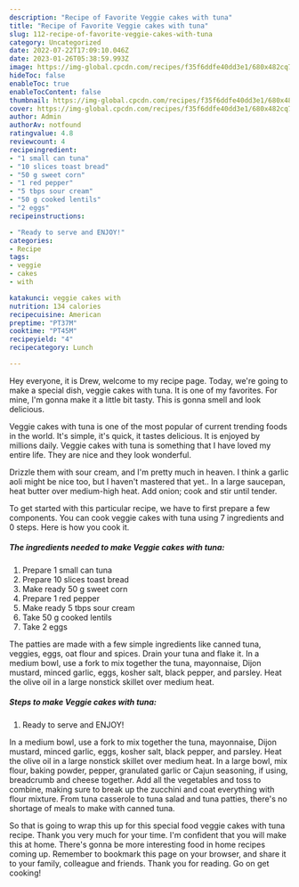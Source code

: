 ```yaml
---
description: "Recipe of Favorite Veggie cakes with tuna"
title: "Recipe of Favorite Veggie cakes with tuna"
slug: 112-recipe-of-favorite-veggie-cakes-with-tuna
category: Uncategorized
date: 2022-07-22T17:09:10.046Z
date: 2023-01-26T05:38:59.993Z
image: https://img-global.cpcdn.com/recipes/f35f6ddfe40dd3e1/680x482cq70/veggie-cakes-with-tuna-recipe-main-photo.jpg
hideToc: false
enableToc: true
enableTocContent: false
thumbnail: https://img-global.cpcdn.com/recipes/f35f6ddfe40dd3e1/680x482cq70/veggie-cakes-with-tuna-recipe-main-photo.jpg
cover: https://img-global.cpcdn.com/recipes/f35f6ddfe40dd3e1/680x482cq70/veggie-cakes-with-tuna-recipe-main-photo.jpg
author: Admin
authorAv: notfound
ratingvalue: 4.8
reviewcount: 4
recipeingredient:
- "1 small can tuna"
- "10 slices toast bread"
- "50 g sweet corn"
- "1 red pepper"
- "5 tbps sour cream"
- "50 g cooked lentils"
- "2 eggs"
recipeinstructions:

- "Ready to serve and ENJOY!"
categories:
- Recipe
tags:
- veggie
- cakes
- with

katakunci: veggie cakes with 
nutrition: 134 calories
recipecuisine: American
preptime: "PT37M"
cooktime: "PT45M"
recipeyield: "4"
recipecategory: Lunch

---
```



Hey everyone, it is Drew, welcome to my recipe page. Today, we're going to make a special dish, veggie cakes with tuna. It is one of my favorites. For mine, I'm gonna make it a little bit tasty. This is gonna smell and look delicious.

Veggie cakes with tuna is one of the most popular of current trending foods in the world. It's simple, it's quick, it tastes delicious. It is enjoyed by millions daily. Veggie cakes with tuna is something that I have loved my entire life. They are nice and they look wonderful.

Drizzle them with sour cream, and I&#39;m pretty much in heaven. I think a garlic aoli might be nice too, but I haven&#39;t mastered that yet.. In a large saucepan, heat butter over medium-high heat. Add onion; cook and stir until tender.


To get started with this particular recipe, we have to first prepare a few components. You can cook veggie cakes with tuna using 7 ingredients and 0 steps. Here is how you cook it.

<!--inarticleads1-->

##### The ingredients needed to make Veggie cakes with tuna:

1. Prepare 1 small can tuna
1. Prepare 10 slices toast bread
1. Make ready 50 g sweet corn
1. Prepare 1 red pepper
1. Make ready 5 tbps sour cream
1. Take 50 g cooked lentils
1. Take 2 eggs


The patties are made with a few simple ingredients like canned tuna, veggies, eggs, oat flour and spices. Drain your tuna and flake it. In a medium bowl, use a fork to mix together the tuna, mayonnaise, Dijon mustard, minced garlic, eggs, kosher salt, black pepper, and parsley. Heat the olive oil in a large nonstick skillet over medium heat. 

<!--inarticleads2-->

##### Steps to make Veggie cakes with tuna:


1. Ready to serve and ENJOY!

In a medium bowl, use a fork to mix together the tuna, mayonnaise, Dijon mustard, minced garlic, eggs, kosher salt, black pepper, and parsley. Heat the olive oil in a large nonstick skillet over medium heat. In a large bowl, mix flour, baking powder, pepper, granulated garlic or Cajun seasoning, if using, breadcrumb and cheese together. Add all the vegetables and toss to combine, making sure to break up the zucchini and coat everything with flour mixture. From tuna casserole to tuna salad and tuna patties, there&#39;s no shortage of meals to make with canned tuna. 

So that is going to wrap this up for this special food veggie cakes with tuna recipe. Thank you very much for your time. I'm confident that you will make this at home. There's gonna be more interesting food in home recipes coming up. Remember to bookmark this page on your browser, and share it to your family, colleague and friends. Thank you for reading. Go on get cooking!
